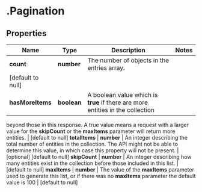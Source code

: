 # .Pagination

## Properties
Name | Type | Description | Notes
------------ | ------------- | ------------- | -------------
**count** | **number** | The number of objects in the entries array.
 | [default to null]
**hasMoreItems** | **boolean** | A boolean value which is **true** if there are more entities in the collection
beyond those in this response. A true value means a request with a larger value
for the **skipCount** or the **maxItems** parameter will return more entities.
 | [default to null]
**totalItems** | **number** | An integer describing the total number of entities in the collection.
The API might not be able to determine this value,
in which case this property will not be present.
 | [optional] [default to null]
**skipCount** | **number** | An integer describing how many entities exist in the collection before
those included in this list.
 | [default to null]
**maxItems** | **number** | The value of the **maxItems** parameter used to generate this list,
or if there was no **maxItems** parameter the default value is 100
 | [default to null]


